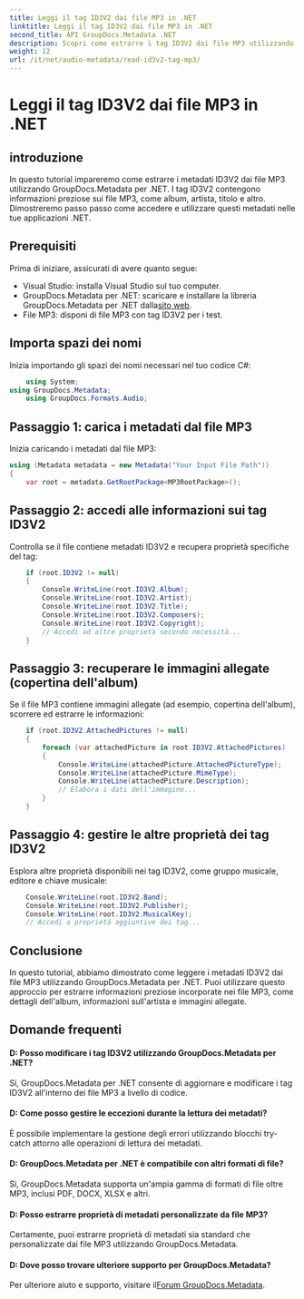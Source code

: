 ```yaml
---
title: Leggi il tag ID3V2 dai file MP3 in .NET
linktitle: Leggi il tag ID3V2 dai file MP3 in .NET
second_title: API GroupDocs.Metadata .NET
description: Scopri come estrarre i tag ID3V2 dai file MP3 utilizzando GroupDocs.Metadata per .NET. Accedi ad album, artista e altro in modo programmatico.
weight: 12
url: /it/net/audio-metadata/read-id3v2-tag-mp3/
---
```


# Leggi il tag ID3V2 dai file MP3 in .NET

## introduzione
In questo tutorial impareremo come estrarre i metadati ID3V2 dai file MP3 utilizzando GroupDocs.Metadata per .NET. I tag ID3V2 contengono informazioni preziose sui file MP3, come album, artista, titolo e altro. Dimostreremo passo passo come accedere e utilizzare questi metadati nelle tue applicazioni .NET.
## Prerequisiti
Prima di iniziare, assicurati di avere quanto segue:
- Visual Studio: installa Visual Studio sul tuo computer.
-  GroupDocs.Metadata per .NET: scaricare e installare la libreria GroupDocs.Metadata per .NET dalla[sito web](https://releases.groupdocs.com/metadata/net/).
- File MP3: disponi di file MP3 con tag ID3V2 per i test.

## Importa spazi dei nomi
Inizia importando gli spazi dei nomi necessari nel tuo codice C#:
```csharp
    using System;
using GroupDocs.Metadata;
    using GroupDocs.Formats.Audio;
```
## Passaggio 1: carica i metadati dal file MP3
Inizia caricando i metadati dal file MP3:
```csharp
using (Metadata metadata = new Metadata("Your Input File Path"))
{
    var root = metadata.GetRootPackage<MP3RootPackage>();
```
## Passaggio 2: accedi alle informazioni sui tag ID3V2
Controlla se il file contiene metadati ID3V2 e recupera proprietà specifiche del tag:
```csharp
    if (root.ID3V2 != null)
    {
        Console.WriteLine(root.ID3V2.Album);
        Console.WriteLine(root.ID3V2.Artist);
        Console.WriteLine(root.ID3V2.Title);
        Console.WriteLine(root.ID3V2.Composers);
        Console.WriteLine(root.ID3V2.Copyright);
        // Accedi ad altre proprietà secondo necessità...
    }
```
## Passaggio 3: recuperare le immagini allegate (copertina dell'album)
Se il file MP3 contiene immagini allegate (ad esempio, copertina dell'album), scorrere ed estrarre le informazioni:
```csharp
    if (root.ID3V2.AttachedPictures != null)
    {
        foreach (var attachedPicture in root.ID3V2.AttachedPictures)
        {
            Console.WriteLine(attachedPicture.AttachedPictureType);
            Console.WriteLine(attachedPicture.MimeType);
            Console.WriteLine(attachedPicture.Description);
            // Elabora i dati dell'immagine...
        }
    }
```
## Passaggio 4: gestire le altre proprietà dei tag ID3V2
Esplora altre proprietà disponibili nei tag ID3V2, come gruppo musicale, editore e chiave musicale:
```csharp
    Console.WriteLine(root.ID3V2.Band);
    Console.WriteLine(root.ID3V2.Publisher);
    Console.WriteLine(root.ID3V2.MusicalKey);
    // Accedi a proprietà aggiuntive dei tag...
```

## Conclusione
In questo tutorial, abbiamo dimostrato come leggere i metadati ID3V2 dai file MP3 utilizzando GroupDocs.Metadata per .NET. Puoi utilizzare questo approccio per estrarre informazioni preziose incorporate nei file MP3, come dettagli dell'album, informazioni sull'artista e immagini allegate.

## Domande frequenti
#### D: Posso modificare i tag ID3V2 utilizzando GroupDocs.Metadata per .NET?
Sì, GroupDocs.Metadata per .NET consente di aggiornare e modificare i tag ID3V2 all'interno dei file MP3 a livello di codice.
#### D: Come posso gestire le eccezioni durante la lettura dei metadati?
È possibile implementare la gestione degli errori utilizzando blocchi try-catch attorno alle operazioni di lettura dei metadati.
#### D: GroupDocs.Metadata per .NET è compatibile con altri formati di file?
Sì, GroupDocs.Metadata supporta un'ampia gamma di formati di file oltre MP3, inclusi PDF, DOCX, XLSX e altri.
#### D: Posso estrarre proprietà di metadati personalizzate da file MP3?
Certamente, puoi estrarre proprietà di metadati sia standard che personalizzate dai file MP3 utilizzando GroupDocs.Metadata.
#### D: Dove posso trovare ulteriore supporto per GroupDocs.Metadata?
 Per ulteriore aiuto e supporto, visitare il[Forum GroupDocs.Metadata](https://forum.groupdocs.com/c/metadata/14).